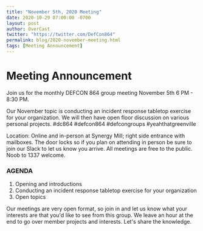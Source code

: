 ```yaml
---
title: "November 5th, 2020 Meeting"
date: 2020-10-29 07:00:00 -0700
layout: post
author: OverCast
twitter: "https://twitter.com/DefCon864"
permalink: blog/2020-november-meeting.html
tags: [Meeting Announcement]
---
```

# Meeting Announcement
Join us for the monthly DEFCON 864 group meeting November 5th 6 PM - 8:30 PM.

Our November topic is conducting an incident response tabletop exercise for your organization.  We will then have open floor discussion on various personal projects. #dc864 #defcon864 #defcongroups #yeahthatgreenville

Location: Online and in-person at Synergy Mill; right side entrance with mailboxes.  The door locks so if you plan on attending in person be sure to join our Slack to let us know you arrive.
All meetings are free to the public.  Noob to 1337 welcome.

### AGENDA

1. Opening and introductions
2. Conducting an incident response tabletop exercise for your organization
3. Open topics

Our meetings are very open format, so join in and let us know what your interests are that you'd like to see from this group.  We leave an hour at the end to go over member projects and interests.  Let's share the knowledge.

